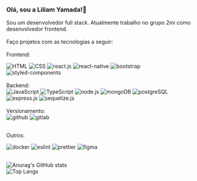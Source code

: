 ### Olá, sou a Liliam Yamada!👋

Sou um desenvolvedor full stack. Atualmente trabalho no grupo 2mi como desenvolvedor frontend.
<br><br>
Faço projetos com as tecnologias a seguir:
<br><br>
Frontend:
<div display:"inline_block">
	<img src="https://img.shields.io/badge/HTML5-E34F26?style=for-the-badge&logo=html5&logoColor=white" alt= "HTML"> 
	<img src="https://img.shields.io/badge/CSS3-1572B6?style=for-the-badge&logo=css3&logoColor=white" alt="CSS">
	<img src="https://img.shields.io/badge/React-20232A?style=for-the-badge&logo=react&logoColor=61DAFB" alt="react.js">
	<img src="https://img.shields.io/badge/React_Native-20232A?style=for-the-badge&logo=react&logoColor=61DAFB" alt="react-native">
	<img src="https://img.shields.io/badge/Bootstrap-563D7C?style=for-the-badge&logo=bootstrap&logoColor=white" alt="bootstrap">
	<img src="https://img.shields.io/badge/styled--components-DB7093?style=for-the-badge&logo=styled-components&logoColor=white" alt="styled-components">
</div>
<br>
Backend:
<div display:"inline_block">
	<img src="https://img.shields.io/badge/JavaScript-F7DF1E?style=for-the-badge&logo=javascript&logoColor=black" alt="JavaScript">
	<img src="https://img.shields.io/badge/TypeScript-007ACC?style=for-the-badge&logo=typescript&logoColor=white" alt="TypeScript">
	<img src="https://img.shields.io/badge/Node.js-43853D?style=for-the-badge&logo=node.js&logoColor=white" alt="node.js">
	<img src="https://img.shields.io/badge/MongoDB-4EA94B?style=for-the-badge&logo=mongodb&logoColor=white" alt="mongoDB">
	<img src="https://img.shields.io/badge/PostgreSQL-316192?style=for-the-badge&logo=postgresql&logoColor=white" alt="postgreSQL">
	<img src="https://img.shields.io/badge/Express.js-404D59?style=for-the-badge" alt="express.js">
	<img src="https://img.shields.io/badge/sequelize-323330?style=for-the-badge&logo=sequelize&logoColor=blue" alt="sequelize.js">
</div>

<br>
Versionamento:
<div display:"inline_block">
	<img src="https://img.shields.io/badge/GitHub-100000?style=for-the-badge&logo=github&logoColor=white" alt="github">
	<img src="https://img.shields.io/badge/GitLab-330F63?style=for-the-badge&logo=gitlab&logoColor=white" alt="gitlab">
</div>
<br>

Outros:
<div display:"inline_block">
	<img src = "https://img.shields.io/badge/Docker-2CA5E0?style=for-the-badge&logo=docker&logoColor=white" alt="docker">
	<img src="https://img.shields.io/badge/eslint-3A33D1?style=for-the-badge&logo=eslint&logoColor=white" alt="eslint">
	<img src="https://img.shields.io/badge/prettier-1A2C34?style=for-the-badge&logo=prettier&logoColor=F7BA3E" alt="prettier">
	<img src="https://img.shields.io/badge/Figma-F24E1E?style=for-the-badge&logo=figma&logoColor=white" alt="figma">
 </div>
<br>

![Anurag's GitHub stats](https://github-readme-stats.vercel.app/api?username=LiliKaori&show_icons=true)
<br>
![Top Langs](https://github-readme-stats.vercel.app/api/top-langs/?username=LiliKaori&layout=compact)




<!--
**LiliKaori/Lilikaori** is a ✨ _special_ ✨ repository because its `README.md` (this file) appears on your GitHub profile.

Here are some ideas to get you started:

- 🔭 I’m currently working on ...
- 🌱 I’m currently learning ...
- 👯 I’m looking to collaborate on ...
- 🤔 I’m looking for help with ...
- 💬 Ask me about ...
- 📫 How to reach me: ...
- 😄 Pronouns: ...
- ⚡ Fun fact: ...
Emoji's code: https://gist.github.com/rxaviers/7360908?_gl=1*12e2ab2*_ga*MTEyNDUyMjQ4NC4xNjc1NjkwMDEy*_ga_37GXT4VGQK*MTY3NjQ2OTEwNy40My4xLjE2NzY0NzE4NzIuMC4wLjA.
Button's image: https://dev.to/envoy_/150-badges-for-github-pnk?_gl=1*ictg62*_ga*MTEyNDUyMjQ4NC4xNjc1NjkwMDEy*_ga_37GXT4VGQK*MTY3NjQ2OTEwNy40My4xLjE2NzY0NzE4NzIuMC4wLjA.
https://github.com/anuraghazra/github-readme-stats?_gl=1*1tjscua*_ga*MTEyNDUyMjQ4NC4xNjc1NjkwMDEy*_ga_37GXT4VGQK*MTY3NjQ2OTEwNy40My4xLjE2NzY0NzE4NzIuMC4wLjA.
-->
